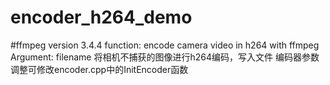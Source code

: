 # encoder_h264_demo
#ffmpeg version 3.4.4
function: encode camera video in h264 with ffmpeg
Argument: filename
将相机不捕获的图像进行h264编码，写入文件
编码器参数调整可修改encoder.cpp中的InitEncoder函数
